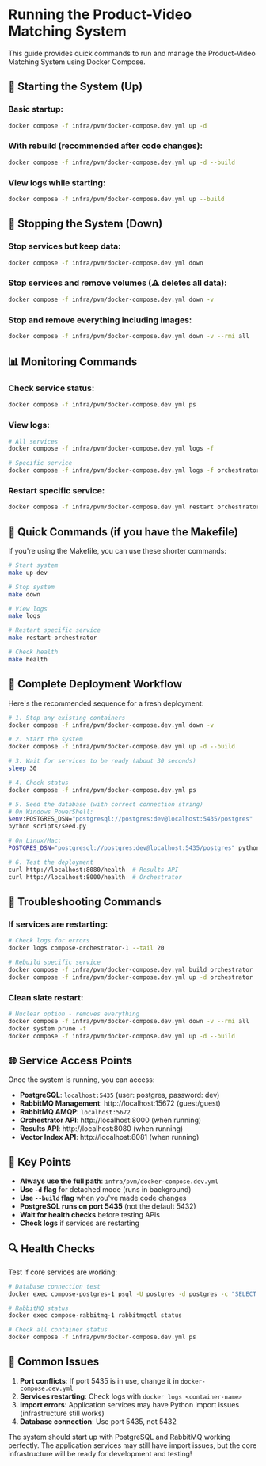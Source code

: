 # Running the Product-Video Matching System

This guide provides quick commands to run and manage the Product-Video Matching System using Docker Compose.

## 🚀 **Starting the System (Up)**

### Basic startup:
```bash
docker compose -f infra/pvm/docker-compose.dev.yml up -d
```

### With rebuild (recommended after code changes):
```bash
docker compose -f infra/pvm/docker-compose.dev.yml up -d --build
```

### View logs while starting:
```bash
docker compose -f infra/pvm/docker-compose.dev.yml up --build
```

## 🛑 **Stopping the System (Down)**

### Stop services but keep data:
```bash
docker compose -f infra/pvm/docker-compose.dev.yml down
```

### Stop services and remove volumes (⚠️ **deletes all data**):
```bash
docker compose -f infra/pvm/docker-compose.dev.yml down -v
```

### Stop and remove everything including images:
```bash
docker compose -f infra/pvm/docker-compose.dev.yml down -v --rmi all
```

## 📊 **Monitoring Commands**

### Check service status:
```bash
docker compose -f infra/pvm/docker-compose.dev.yml ps
```

### View logs:
```bash
# All services
docker compose -f infra/pvm/docker-compose.dev.yml logs -f

# Specific service
docker compose -f infra/pvm/docker-compose.dev.yml logs -f orchestrator
```

### Restart specific service:
```bash
docker compose -f infra/pvm/docker-compose.dev.yml restart orchestrator
```

## 🎯 **Quick Commands (if you have the Makefile)**

If you're using the Makefile, you can use these shorter commands:

```bash
# Start system
make up-dev

# Stop system
make down

# View logs
make logs

# Restart specific service
make restart-orchestrator

# Check health
make health
```

## 🔧 **Complete Deployment Workflow**

Here's the recommended sequence for a fresh deployment:

```bash
# 1. Stop any existing containers
docker compose -f infra/pvm/docker-compose.dev.yml down -v

# 2. Start the system
docker compose -f infra/pvm/docker-compose.dev.yml up -d --build

# 3. Wait for services to be ready (about 30 seconds)
sleep 30

# 4. Check status
docker compose -f infra/pvm/docker-compose.dev.yml ps

# 5. Seed the database (with correct connection string)
# On Windows PowerShell:
$env:POSTGRES_DSN="postgresql://postgres:dev@localhost:5435/postgres"
python scripts/seed.py

# On Linux/Mac:
POSTGRES_DSN="postgresql://postgres:dev@localhost:5435/postgres" python scripts/seed.py

# 6. Test the deployment
curl http://localhost:8080/health  # Results API
curl http://localhost:8000/health  # Orchestrator
```

## 🐛 **Troubleshooting Commands**

### If services are restarting:
```bash
# Check logs for errors
docker logs compose-orchestrator-1 --tail 20

# Rebuild specific service
docker compose -f infra/pvm/docker-compose.dev.yml build orchestrator
docker compose -f infra/pvm/docker-compose.dev.yml up -d orchestrator
```

### Clean slate restart:
```bash
# Nuclear option - removes everything
docker compose -f infra/pvm/docker-compose.dev.yml down -v --rmi all
docker system prune -f
docker compose -f infra/pvm/docker-compose.dev.yml up -d --build
```

## 🌐 **Service Access Points**

Once the system is running, you can access:

- **PostgreSQL**: `localhost:5435` (user: postgres, password: dev)
- **RabbitMQ Management**: http://localhost:15672 (guest/guest)
- **RabbitMQ AMQP**: `localhost:5672`
- **Orchestrator API**: http://localhost:8000 (when running)
- **Results API**: http://localhost:8080 (when running)
- **Vector Index API**: http://localhost:8081 (when running)

## 📝 **Key Points**

- **Always use the full path**: `infra/pvm/docker-compose.dev.yml`
- **Use `-d` flag** for detached mode (runs in background)
- **Use `--build` flag** when you've made code changes
- **PostgreSQL runs on port 5435** (not the default 5432)
- **Wait for health checks** before testing APIs
- **Check logs** if services are restarting

## 🔍 **Health Checks**

Test if core services are working:

```bash
# Database connection test
docker exec compose-postgres-1 psql -U postgres -d postgres -c "SELECT 1;"

# RabbitMQ status
docker exec compose-rabbitmq-1 rabbitmqctl status

# Check all container status
docker compose -f infra/pvm/docker-compose.dev.yml ps
```

## 🚨 **Common Issues**

1. **Port conflicts**: If port 5435 is in use, change it in `docker-compose.dev.yml`
2. **Services restarting**: Check logs with `docker logs <container-name>`
3. **Import errors**: Application services may have Python import issues (infrastructure still works)
4. **Database connection**: Use port 5435, not 5432

The system should start up with PostgreSQL and RabbitMQ working perfectly. The application services may still have import issues, but the core infrastructure will be ready for development and testing!